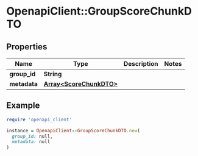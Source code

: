 # OpenapiClient::GroupScoreChunkDTO

## Properties

| Name | Type | Description | Notes |
| ---- | ---- | ----------- | ----- |
| **group_id** | **String** |  |  |
| **metadata** | [**Array&lt;ScoreChunkDTO&gt;**](ScoreChunkDTO.md) |  |  |

## Example

```ruby
require 'openapi_client'

instance = OpenapiClient::GroupScoreChunkDTO.new(
  group_id: null,
  metadata: null
)
```

